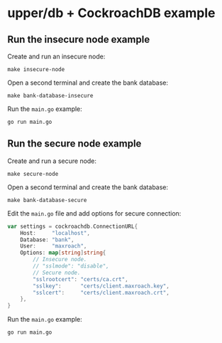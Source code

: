 # upper/db + CockroachDB example

## Run the insecure node example

Create and run an insecure node:

```
make insecure-node
```

Open a second terminal and create the bank database:

```
make bank-database-insecure
```

Run the `main.go` example:

```
go run main.go
```

## Run the secure node example

Create and run a secure node:

```
make secure-node
```

Open a second terminal and create the bank database:

```
make bank-database-secure
```

Edit the `main.go` file and add options for secure connection:

```go
var settings = cockroachdb.ConnectionURL{
	Host:     "localhost",
	Database: "bank",
	User:     "maxroach",
	Options: map[string]string{
		// Insecure node.
		// "sslmode": "disable",
		// Secure node.
		"sslrootcert": "certs/ca.crt",
		"sslkey":      "certs/client.maxroach.key",
		"sslcert":     "certs/client.maxroach.crt",
	},
}
```

Run the `main.go` example:

```
go run main.go
```
